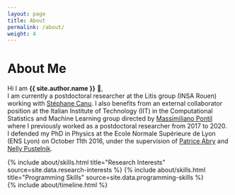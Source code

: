 ```yaml
---
layout: page
title: About
permalink: /about/
weight: 4
---
```


# **About Me**

Hi I am **{{ site.author.name }}** :wave:,<br>
I am currently a postdoctoral researcher at the Litis group (INSA Rouen) working with <a href="http://asi.insa-rouen.fr/enseignants/~scanu/" target="_blank">Stéphane Canu</a>. I also benefits from an external collaborator position at the Italian Institute of Technology (IIT) in the Computational Statistics and Machine Learning group directed by <a href="https://www.iit.it/it/people/massimiliano-pontil" target="_blank">Massimiliano Pontil</a> where I previously worked as a postdoctoral researcher from 2017 to 2020. I defended my PhD in Physics at the Ecole Normale Supérieure de Lyon (ENS Lyon) on October 11th 2016, under the supervision of <a href="http://perso.ens-lyon.fr/patrice.abry/" target="_blank">Patrice Abry</a> and <a href="http://perso.ens-lyon.fr/nelly.pustelnik/" target="_blank">Nelly Pustelnik</a>.

<div class="row">
{% include about/skills.html title="Research Interests" source=site.data.research-interests %}
{% include about/skills.html title="Programming Skills" source=site.data.programming-skills %}
</div>

<div class="row">
{% include about/timeline.html %}
</div>